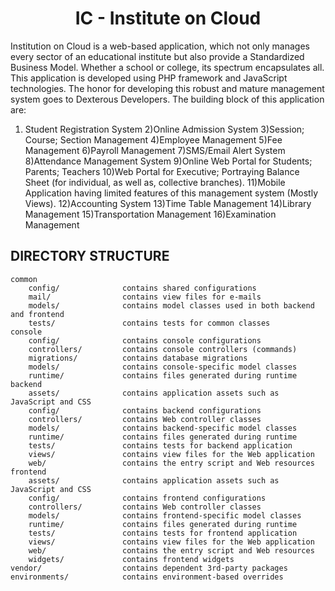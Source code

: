 
<h1 align="center">IC - Institute on Cloud</h1>

Institution on Cloud is a web-based application, which not only manages every sector of an educational institute but also provide a Standardized Business Model. Whether a school or college, its spectrum encapsulates all. This application is developed using PHP framework and JavaScript technologies. The honor for developing this robust and mature management system goes to Dexterous Developers. The building block of this application are:

1) Student Registration System
2)Online Admission System
3)Session; Course; Section Management
4)Employee Management
5)Fee Management
6)Payroll Management
7)SMS/Email Alert System
8)Attendance Management System
9)Online Web Portal for Students; Parents; Teachers
10)Web Portal for Executive; Portraying Balance Sheet (for individual, as well as, collective branches).
11)Mobile Application having limited features of this management system (Mostly Views).
12)Accounting System
13)Time Table Management
14)Library Management
15)Transportation Management
16)Examination Management



DIRECTORY STRUCTURE
-------------------

```
common
    config/              contains shared configurations
    mail/                contains view files for e-mails
    models/              contains model classes used in both backend and frontend
    tests/               contains tests for common classes    
console
    config/              contains console configurations
    controllers/         contains console controllers (commands)
    migrations/          contains database migrations
    models/              contains console-specific model classes
    runtime/             contains files generated during runtime
backend
    assets/              contains application assets such as JavaScript and CSS
    config/              contains backend configurations
    controllers/         contains Web controller classes
    models/              contains backend-specific model classes
    runtime/             contains files generated during runtime
    tests/               contains tests for backend application    
    views/               contains view files for the Web application
    web/                 contains the entry script and Web resources
frontend
    assets/              contains application assets such as JavaScript and CSS
    config/              contains frontend configurations
    controllers/         contains Web controller classes
    models/              contains frontend-specific model classes
    runtime/             contains files generated during runtime
    tests/               contains tests for frontend application
    views/               contains view files for the Web application
    web/                 contains the entry script and Web resources
    widgets/             contains frontend widgets
vendor/                  contains dependent 3rd-party packages
environments/            contains environment-based overrides
```
